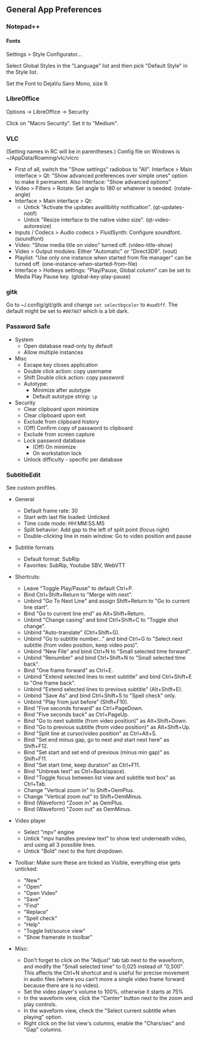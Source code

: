 ## General App Preferences

### Notepad++

#### Fonts
Settings > Style Configurator...

Select Global Styles in the "Language" list and then pick "Default Style" in the Style list.

Set the Font to DejaVu Sans Mono, size 9.

### LibreOffice

Options -> LibreOffice -> Security

Click on "Macro Security". Set it to "Medium".

### VLC
(Setting names in RC will be in parentheses.)
Config file on Windows is ~/AppData/Roaming/vlc/vlcrc

- First of all, switch the "Show settings" radiobox to "All".
  Interface > Main interface > Qt: "Show advanced preferences over simple ones" option to make it permanent.
  Also Interface: "Show advanced options"
- Video > Filters > Rotate: Set angle to 180 or whatever is needed. (rotate-angle)
- Interface > Main interface > Qt:
    - Untick "Activate the updates availibility notification". (qt-updates-notif)
    - Untick "Resize interface to the native video size". (qt-video-autoresize)
- Inputs / Codecs > Audio codecs > FluidSynth: Configure soundfont. (soundfont)
- Video: "Show media title on video" turned off. (video-title-show)
- Video > Output modules: Either "Automatic" or "Direct3D9". (vout)
- Playlist: "Use only one instance when started from file manager" can be turned off. (one-instance-when-started-from-file)
- Interface > Hotkeys settings: "Play/Pause, Global column" can be set to Media Play Pause key. (global-key-play-pause)

### gitk

Go to ~/.config/git/gitk and change `set selectbgcolor` to `#aad5ff`. The default might be set to `#0078d7` which is a bit dark.

### Password Safe

- System
    - Open database read-only by default 
    - Allow multiple instances
- Misc
    - Escape key closes application
    - Double click action: copy username
    - Shift Double click action: copy password
    - Autotype:
        - Minimize after autotype
        - Default autotype string: `\p`
- Security
    - Clear clipboard upon minimize
    - Clear clipboard upon exit
    - Exclude from clipboard history
    - (Off) Confirm copy of password to clipboard
    - Exclude from screen capture
    - Lock password database
        - (Off) On minimize
        - On workstation lock
    - Unlock difficulty - specific per database

### SubtitleEdit
See custom profiles.

- General
    - Default frame rate: 30
    - Start with last file loaded: Unticked
    - Time code mode: HH:MM:SS.MS
    - Split behavior: Add gap to the left of split point (focus right)
    - Double-clicking line in main window: Go to video position and pause
- Subtitle formats
    - Default format: SubRip
    - Favorites: SubRip, Youtube SBV, WebVTT
- Shortcuts:
    - Leave "Toggle Play/Pause" to default Ctrl+P.
    - Bind Ctrl+Shift+Return to "Merge with next".
    - Unbind "Go To Next Line" and assign Shift+Return to "Go to current line start".
    - Bind "Go to current line end" as Alt+Shift+Return.
    - Unbind "Change casing" and bind Ctrl+Shift+C to "Toggle shot change".
    - Unbind "Auto-translate" (Ctrl+Shift+G).
    - Unbind "Go to subtitle number..." and bind Ctrl+G to "Select next subtitle (from video position, keep video pos)".
    - Unbind "New File" and bind Ctrl+N to "Small selected time forward".
    - Unbind "Renumber" and bind Ctrl+Shift+N to "Small selected time back".
    - Bind "One frame forward" as Ctrl+E.
    - Unbind "Extend selected lines to next subtitle" and bind Ctrl+Shift+E to "One frame back".
    - Unbind "Extend selected lines to previous subtitle" (Alt+Shift+E).
    - Unbind "Save As" and bind Ctrl+Shift+S to "Spell check" only.
    - Unbind "Play from just before" (Shift+F10).
    - Bind "Five seconds forward" as Ctrl+PageDown.
    - Bind "Five seconds back" as Ctrl+PageUp.
    - Bind "Go to next subtitle (from video position)" as Alt+Shift+Down.
    - Bind "Go to previous subtitle (from video position)" as Alt+Shift+Up.
    - Bind "Split line at cursor/video position" as Ctrl+Alt+S.
    - Bind "Set end minus gap, go to next and start next here" as Shift+F12.
    - Bind "Set start and set end of previous (minus min gap)" as Shift+F11.
    - Bind "Set start time, keep duration" as Ctrl+F11.
    - Bind "Unbreak text" as Ctrl+Back(space).
    - Bind "Toggle focus between list view and subtitle text box" as Ctrl+Tab.
    - Change "Vertical zoom in" to Shift+OemPlus.
    - Change "Vertical zoom out" to Shift+OemMinus.
    - Bind (Waveform) "Zoom in" as OemPlus.
    - Bind (Waveform) "Zoom out" as OemMinus.
- Video player
    - Select "mpv" engine
    - Untick "mpv handles preview text" to show text underneath video, and using all 3 possible lines.
    - Untick "Bold" next to the font dropdown.

- Toolbar:
    Make sure these are ticked as Visible, everything else gets unticked:

    - "New"
    - "Open"
    - "Open Video"
    - "Save"
    - "Find"
    - "Replace"
    - "Spell check"
    - "Help"
    - "Toggle list/source view"
    - "Show framerate in toolbar"

- Misc:
    - Don't forget to click on the "Adjust" tab tab next to the waveform, and modify the "Small selected time" to 0,025 instead of "0,500".
      This affects the Ctrl+N shortcut and is useful for precise movement in audio files (where you can't move a single video frame forward because
      there are is no video).
    - Set the video player's volume to 100%, otherwise it starts at 75%
    - In the waveform view, click the "Center" button next to the zoom and play controls.
    - In the waveform view, check the "Select current subtitle when playing" option.
    - Right click on the list view's columns, enable the "Chars/sec" and "Gap" columns.
